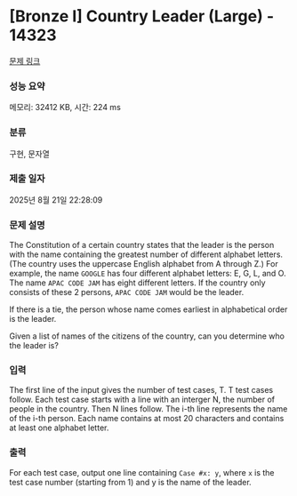 # [Bronze I] Country Leader (Large) - 14323 

[문제 링크](https://www.acmicpc.net/problem/14323) 

### 성능 요약

메모리: 32412 KB, 시간: 224 ms

### 분류

구현, 문자열

### 제출 일자

2025년 8월 21일 22:28:09

### 문제 설명

<p>The Constitution of a certain country states that the leader is the person with the name containing the greatest number of different alphabet letters. (The country uses the uppercase English alphabet from A through Z.) For example, the name <code>GOOGLE</code> has four different alphabet letters: E, G, L, and O. The name <code>APAC CODE JAM</code> has eight different letters. If the country only consists of these 2 persons, <code>APAC CODE JAM</code> would be the leader.</p>

<p>If there is a tie, the person whose name comes earliest in alphabetical order is the leader.</p>

<p>Given a list of names of the citizens of the country, can you determine who the leader is?</p>

<ul>
</ul>

### 입력 

 <p>The first line of the input gives the number of test cases, T. T test cases follow. Each test case starts with a line with an interger N, the number of people in the country. Then N lines follow. The i-th line represents the name of the i-th person. Each name contains at most 20 characters and contains at least one alphabet letter.</p>

### 출력 

 <p>For each test case, output one line containing <code>Case #x: y</code>, where <code>x</code> is the test case number (starting from 1) and y is the name of the leader.</p>

